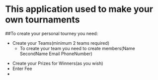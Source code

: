 # This application used to make your own tournaments
##To create your personal tourney you need:
- Create your Teams(minimum 2 teams required)
  - To create your team you need to create members(Name SecondName Email PhoneNumber)
* Create your Prizes for Winners(as you wish)
* Enter Fee
* 

